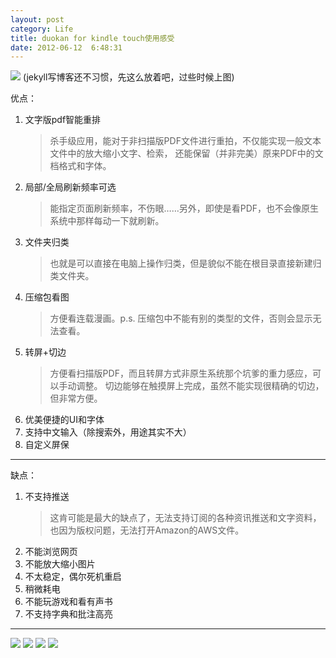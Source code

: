 ```yaml
---
layout: post
category: Life
title: duokan for kindle touch使用感受
date: 2012-06-12  6:48:31
---
```

<img src="http://pic.yupoo.com/jacobz/C3yoV8dt/medish.jpg" />
(jekyll写博客还不习惯，先这么放着吧，过些时候上图)
<!--more-->

优点：

1. 文字版pdf智能重排
    >杀手级应用，能对于非扫描版PDF文件进行重拍，不仅能实现一般文本文件中的放大缩小文字、检索，
    >还能保留（并非完美）原来PDF中的文档格式和字体。
2. 局部/全局刷新频率可选
    >能指定页面刷新频率，不伤眼……另外，即使是看PDF，也不会像原生系统中那样每动一下就刷新。
3. 文件夹归类
    >也就是可以直接在电脑上操作归类，但是貌似不能在根目录直接新建归类文件夹。
4. 压缩包看图
    >方便看连载漫画。p.s. 压缩包中不能有别的类型的文件，否则会显示无法查看。
5. 转屏+切边
    >方便看扫描版PDF，而且转屏方式非原生系统那个坑爹的重力感应，可以手动调整。
    >切边能够在触摸屏上完成，虽然不能实现很精确的切边，但非常方便。
6. 优美便捷的UI和字体
7. 支持中文输入（除搜索外，用途其实不大）
8. 自定义屏保

----------------------------------------------------------------

缺点：

1. 不支持推送
     >这肯可能是最大的缺点了，无法支持订阅的各种资讯推送和文字资料，也因为版权问题，无法打开Amazon的AWS文件。
2. 不能浏览网页
3. 不能放大缩小图片
4. 不太稳定，偶尔死机重启
5. 稍微耗电
6. 不能玩游戏和看有声书
7. 不支持字典和批注高亮

***
<img src="http://pic.yupoo.com/jacobz/C3yoZLHB/medium.jpg" />
<img src="http://pic.yupoo.com/jacobz/C3yp1eRi/medium.jpg" />
<img src="http://pic.yupoo.com/jacobz/C3yp65kM/medium.jpg" />
<img src="http://pic.yupoo.com/jacobz/C3ypaLi9/medium.jpg" />
